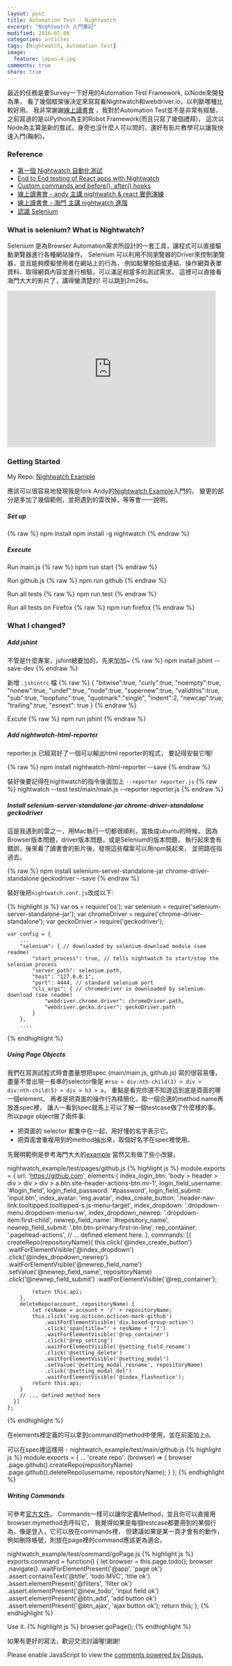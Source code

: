 ```yaml
---
layout: post
title: Automation Test - Nightwatch
excerpt: "Nightwatch 入門筆記"
modified: 2016-07-08
categories: articles
tags: [Nightwatch, Automation Test]
image:
  feature: japan-4.jpg
comments: true
share: true
---
```


最近的任務是要Survey一下好用的Automation Test Framework, 以Node來開發為準，
看了幾個框架後決定來寫寫看Nightwatch和webdriver.io，以判斷哪種比較好用。
我非常謝謝[線上讀書會](https://github.com/onlinereadbook/bookreactjs/blob/master/%E8%AE%80%E6%9B%B8%E6%9C%83%E9%81%8E%E5%BE%80%E5%BD%B1%E7%89%87%E5%8F%8A%E8%A8%8E%E8%AB%96%E5%8D%80/README.md)
，我對於Automation Test並不是非常有經驗，之前寫過的是以Python為主的Robot Framework(而且只寫了幾個禮拜)，
這次以Node為主算是新的嘗試，身旁也沒什麼人可以問的，還好有影片教學可以讓我快速入門(鞠躬)。

### Reference

* [第一個 Nightwatch 自動化測試](http://alincode.github.io/blog/2016/04/21/start-with-nightwatch/)
* [End to End testing of React apps with Nightwatch](https://www.syncano.io/blog/testing-syncano/)
* [Custom commands and before(), after() hooks](https://www.syncano.io/blog/end-to-end-testing-of-react-apps-with-nightwatch-part-2/)
* [線上讀書會 - andy 主講 nightwatch & react 實例演練](https://www.youtube.com/watch?v=xZ9k_9kvI_Q)
* [線上讀書會 - 海門 主講 nightwatch 進階](https://www.youtube.com/watch?v=kuHpi_GsfDc)
* [認識 Selenium](https://learngeb-ebook.readbook.tw/intro/selenium.html)

### What is selenium? What is Nightwatch?

Selenium 是為Browser Automation需求所設計的一套工具，讓程式可以直接驅動瀏覽器進行各種網站操作。
Selenium 可以利用不同瀏覽器的Driver來控制瀏覽器，並且能夠模擬使用者在網站上的行為，
例如點擊按鈕或連結、操作網頁表單資料、取得網頁內容並進行檢驗，可以滿足相當多的測試需求。
這裡可以直接看海門大大的影片了，講得蠻清楚的! 可以跳到2m26s。

<iframe width="480" height="360" src="https://www.youtube.com/embed/kuHpi_GsfDc?t=2m26s" frameborder="0" allowfullscreen></iframe>

### Getting Started

My Repo: [Nightwatch Example](https://github.com/ElaineHuang/nightwatch_example.git)

應該可以很容易地發現我是fork Andy的[Nightwatch Example](https://github.com/bbandydd/nightwatch_example.git)入門的。
變更的部分是多加了幾個範例，並把遇到的雷改掉，等等會一一說明。

##### Set up

{% raw %}
    npm install
    npm install -g nightwatch
{% endraw %}

##### Execute

Run main.js
{% raw %}
    npm run start
{% endraw %}

Run github.js
{% raw %}
    npm run github
{% endraw %}

Run all tests
{% raw %}
    npm run test
{% endraw %}

Run all tests on Firefox
{% raw %}
    npm run firefox
{% endraw %}

### What I changed?

##### Add jshint

不管是什麼專案，jshint總要加的，先來加加~
{% raw %}
    npm install jshint --save-dev
{% endraw %}

新增 `.jshintrc` 檔
{% raw %}
    {
      "bitwise":true,
      "curly":true,
      "noempty":true,
      "nonew":true,
      "undef":true,
      "node":true,
      "supernew":true,
      "validthis":true,
      "sub":true,
      "loopfunc":true,
      "quotmark":"single",
      "indent":2,
      "newcap":true,
      "trailing":true,
      "esnext": true
    }
{% endraw %}

Excute
{% raw %}
    npm run jshint
{% endraw %}

##### Add nightwatch-html-reporter

reporter.js 已經寫好了一個可以輸出html reporter的程式，
要記得安裝它喔!

{% raw %}
    npm install nightwatch-html-reporter --save
{% endraw %}

裝好後要記得在nightwatch的指令後面加上 `--reporter reporter.js`
{% raw %}
    nightwatch --test test/main/main.js --reporter reporter.js
{% endraw %}

##### Install selenium-server-standalone-jar chrome-driver-standalone geckodriver

這是我遇到的雷之一，用Mac執行一切都很順利，當換成ubuntu的時候，
因為Browser版本問題，driver版本問題，或是Selenium的版本問題，
執行起來會有錯誤，後來看了讀書會的影片後，發現這些檔案可以用npm裝起來，
並把路徑指過去。

{% raw %}
    npm install selenium-server-standalone-jar chrome-driver-standalone geckodriver --save
{% endraw %}

裝好後把`nightwatch.conf.js`改成以下:

{% highlight js %}
    var os = require('os');
    var selenium = require('selenium-server-standalone-jar');
    var chromeDriver = require('chrome-driver-standalone');
    var geckoDriver = require('geckodriver');
    
    var config = {
        ...
        "selenium": { // downloaded by selenium-download module (see readme)
            "start_process": true, // tells nightwatch to start/stop the selenium process
            "server_path": selenium.path,
            "host": "127.0.0.1",
            "port": 4444, // standard selenium port
            "cli_args": { // chromedriver is downloaded by selenium-download (see readme)
                "webdriver.chrome.driver": chromeDriver.path,
                "webdriver.gecko.driver": geckoDriver.path
            }
        },
        ....
{% endhighlight %}

##### Using Page Objects

我們在寫測試程式時會盡量想把spec (main/main.js, github.js) 寫的很容易懂，
盡量不會出現一長串的selector像是
`#rso > div:nth-child(3) > div > div:nth-child(5) > div > h3 > a`，
重點是看完你還不知道這到底是頁面的哪一個element。
再者是把頁面的操作行為精簡化，取一個合適的method name再放進spec裡，
讓人一看到spec就馬上可以了解一個testcase做了什麼樣的事。
所以page object做了兩件事:

* 把頁面的 selector 都集中在一起，用好懂的名字表示它。
* 把頁面會重複用到的method抽出來，取個好名字在spec裡使用。

先聲明範例是參考海門大大的[example](https://github.com/chnbohwr/nightwatch_example.git)
當然又有做了些小改變。

nightwatch_example/test/pages/github.js
{% highlight js %}
    module.exports = {
      url: 'https://github.com',
      elements:{
        index_login_btn: 'body > header > div > div > div > a.btn.site-header-actions-btn.mr-1',
        login_field_username: '#login_field',
        login_field_password: '#password',
        login_field_submit: 'input.btn',
        index_avatar: 'img.avatar',
        index_create_button: '.header-nav-link.tooltipped.tooltipped-s.js-menu-target',
        index_dropdown: '.dropdown-menu.dropdown-menu-sw',
        index_dropdown_newrep: '.dropdown-item:first-child',
        newrep_field_name: '#repository_name',
        newrep_field_submit: '.btn.btn-primary.first-in-line',
        rep_container: '.pagehead-actions',
        // ... defined element here.
      },
      commands: [{
        createRepo(repositoryName){
            this.click('@index_create_button')
                .waitForElementVisible('@index_dropdown')
                .click('@index_dropdown_newrep')
                .waitForElementVisible('@newrep_field_name')
                .setValue('@newrep_field_name', repositoryName)
                .click('@newrep_field_submit')
                .waitForElementVisible('@rep_container');
    
            return this.api;
        },
        deleteRepo(account, repositoryName) {
            let resName = account + '/' + repositoryName;
            this.click('svg.octicon.octicon-mark-github')
                .waitForElementVisible('div.boxed-group-action')
                .click('span[title="' + resName + '"]')
                .waitForElementVisible('@rep_container')
                .click('@rep_setting')
                .waitForElementVisible('@setting_field_rename')
                .click('@setting_delete')
                .waitForElementVisible('@setting_modal')
                .setValue('@setting_modal_resname', repositoryName)
                .click('@setting_modal_del')
                .waitForElementVisible('@index_flashnotice');
            return this.api;
        }
        // ... defined method here
      }]
    };
{% endhighlight %}

在elements裡定義的可以拿到command的method中使用，並在前面加上`@`。

可以在spec裡這樣用 - nightwatch_example/test/main/github.js
{% highlight js %}
    module.exports = {
      ...
      'create repo': (browser) => {
        browser
          .page.github().createRepo(repositoryName)
          .page.github().deleteRepo(username, repositoryName);
      }
    };
{% endhighlight %}

##### Writing Commands

可參考[官方文件](http://nightwatchjs.org/guide#writing-commands)。
Commands一樣可以讓你定義Method，並且你可以直接用browser.mymethod去呼叫它，
我覺得如果是每個testcase都要用到的某個行為，像是登入，它可以放在commands裡，
但建議如果是某一頁才會有的動作，例如刪除帳號，則放在page裡的command應該更為適合。

nightwatch_example/test/command/goPage.js
{% highlight js %}
    exports.command = function() {
        let browser = this.page.todo();
        browser
            .navigate()
            .waitForElementPresent('@app', 'page ok')
            .assert.containsText('@title', 'todo MVC', 'title ok')
            .assert.elementPresent('@filters', 'filter ok')
            .assert.elementPresent('@new_todo', 'input field ok')
            .assert.elementPresent('@btn_add', 'add button ok')
            .assert.elementPresent('@btn_ajax', 'ajax button ok');
        return this;
    };
{% endhighlight %}

Use it.
{% highlight js %}
    browser.goPage();
{% endhighlight %}

如果有更好的寫法，歡迎交流討論喔!謝謝!

<div id="disqus_thread"></div>
<script>
    /**
     *  RECOMMENDED CONFIGURATION VARIABLES: EDIT AND UNCOMMENT THE SECTION BELOW TO INSERT DYNAMIC VALUES FROM YOUR PLATFORM OR CMS.
     *  LEARN WHY DEFINING THESE VARIABLES IS IMPORTANT: https://disqus.com/admin/universalcode/#configuration-variables
     */
    /*
    var disqus_config = function () {
        this.page.url = PAGE_URL;  // Replace PAGE_URL with your page's canonical URL variable
        this.page.identifier = PAGE_IDENTIFIER; // Replace PAGE_IDENTIFIER with your page's unique identifier variable
    };
    */
    (function() {  // REQUIRED CONFIGURATION VARIABLE: EDIT THE SHORTNAME BELOW
        var d = document, s = d.createElement('script');
        
        s.src = '//elainehuang.disqus.com/embed.js';  // IMPORTANT: Replace EXAMPLE with your forum shortname!
        
        s.setAttribute('data-timestamp', +new Date());
        (d.head || d.body).appendChild(s);
    })();
</script>
<noscript>Please enable JavaScript to view the <a href="https://disqus.com/?ref_noscript" rel="nofollow">comments powered by Disqus.</a></noscript>

<script>
  (function(i,s,o,g,r,a,m){i['GoogleAnalyticsObject']=r;i[r]=i[r]||function(){
  (i[r].q=i[r].q||[]).push(arguments)},i[r].l=1*new Date();a=s.createElement(o),
  m=s.getElementsByTagName(o)[0];a.async=1;a.src=g;m.parentNode.insertBefore(a,m)
  })(window,document,'script','https://www.google-analytics.com/analytics.js','ga');

  ga('create', 'UA-78158205-1', 'auto');
  ga('send', 'pageview');

</script>